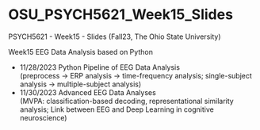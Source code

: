 # OSU_PSYCH5621_Week15_Slides
PSYCH5621 - Week15 - Slides (Fall23, The Ohio State University)

Week15 EEG Data Analysis based on Python
- 11/28/2023 Python Pipeline of EEG Data Analysis  
(preprocess -> ERP analysis -> time-frequency analysis; single-subject analysis -> multiple-subject analysis)
- 11/30/2023 Advanced EEG Data Analyses  
(MVPA: classification-based decoding, representational similarity analysis; Link between EEG and Deep Learning in cognitive neuroscience)
